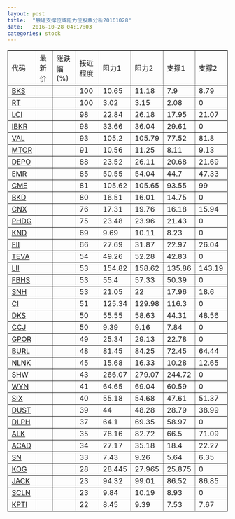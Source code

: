 ```yaml
---
layout: post
title:  "触碰支撑位或阻力位股票分析20161028"
date:   2016-10-28 04:17:03
categories: stock
---
```

<script type="text/javascript">
var stockList = []
stockList.push('gb_bks');
stockList.push('gb_rt');
stockList.push('gb_lci');
stockList.push('gb_ibkr');
stockList.push('gb_val');
stockList.push('gb_mtor');
stockList.push('gb_depo');
stockList.push('gb_emr');
stockList.push('gb_cme');
stockList.push('gb_bkd');
stockList.push('gb_cnx');
stockList.push('gb_phdg');
stockList.push('gb_knd');
stockList.push('gb_fii');
stockList.push('gb_teva');
stockList.push('gb_lii');
stockList.push('gb_fbhs');
stockList.push('gb_snh');
stockList.push('gb_ci');
stockList.push('gb_dks');
stockList.push('gb_ccj');
stockList.push('gb_gpor');
stockList.push('gb_burl');
stockList.push('gb_nlnk');
stockList.push('gb_shw');
stockList.push('gb_wyn');
stockList.push('gb_six');
stockList.push('gb_dust');
stockList.push('gb_dlph');
stockList.push('gb_alk');
stockList.push('gb_acad');
stockList.push('gb_sn');
stockList.push('gb_kog');
stockList.push('gb_jack');
stockList.push('gb_scln');
stockList.push('gb_kpti');
</script>
<table border="1">
 <tr>
 <td>代码</td>
 <td>最新价</td>
 <td>涨跌幅(%)</td>
 <td>接近程度</td>
 <td>阻力1</td>
 <td>阻力2</td>
 <td>支撑1</td>
 <td>支撑2</td>
</tr>
  <tr id="bks" class="red">
  <td><a href="http://stock.finance.sina.com.cn/usstock/quotes/BKS.html" target="_blank">BKS</a></td><td></td><td></td><td>100</td><td>10.65</td><td>11.18</td><td>7.9</td><td>8.79</td></tr>
  <tr id="rt" class="red">
  <td><a href="http://stock.finance.sina.com.cn/usstock/quotes/RT.html" target="_blank">RT</a></td><td></td><td></td><td>100</td><td>3.02</td><td>3.15</td><td>2.08</td><td>0</td></tr>
  <tr id="lci" class="green">
  <td><a href="http://stock.finance.sina.com.cn/usstock/quotes/LCI.html" target="_blank">LCI</a></td><td></td><td></td><td>98</td><td>22.84</td><td>26.18</td><td>17.95</td><td>21.07</td></tr>
  <tr id="ibkr" class="red">
  <td><a href="http://stock.finance.sina.com.cn/usstock/quotes/IBKR.html" target="_blank">IBKR</a></td><td></td><td></td><td>98</td><td>33.66</td><td>36.04</td><td>29.61</td><td>0</td></tr>
  <tr id="val" class="green">
  <td><a href="http://stock.finance.sina.com.cn/usstock/quotes/VAL.html" target="_blank">VAL</a></td><td></td><td></td><td>93</td><td>105.2</td><td>105.79</td><td>77.52</td><td>81.8</td></tr>
  <tr id="mtor" class="red">
  <td><a href="http://stock.finance.sina.com.cn/usstock/quotes/MTOR.html" target="_blank">MTOR</a></td><td></td><td></td><td>91</td><td>10.56</td><td>11.25</td><td>8.11</td><td>9.13</td></tr>
  <tr id="depo" class="red">
  <td><a href="http://stock.finance.sina.com.cn/usstock/quotes/DEPO.html" target="_blank">DEPO</a></td><td></td><td></td><td>88</td><td>23.52</td><td>26.11</td><td>20.68</td><td>21.69</td></tr>
  <tr id="emr" class="red">
  <td><a href="http://stock.finance.sina.com.cn/usstock/quotes/EMR.html" target="_blank">EMR</a></td><td></td><td></td><td>85</td><td>50.55</td><td>54.04</td><td>44.7</td><td>47.33</td></tr>
  <tr id="cme" class="green">
  <td><a href="http://stock.finance.sina.com.cn/usstock/quotes/CME.html" target="_blank">CME</a></td><td></td><td></td><td>81</td><td>105.62</td><td>105.65</td><td>93.55</td><td>99</td></tr>
  <tr id="bkd" class="green">
  <td><a href="http://stock.finance.sina.com.cn/usstock/quotes/BKD.html" target="_blank">BKD</a></td><td></td><td></td><td>80</td><td>16.51</td><td>16.01</td><td>14.75</td><td>0</td></tr>
  <tr id="cnx" class="green">
  <td><a href="http://stock.finance.sina.com.cn/usstock/quotes/CNX.html" target="_blank">CNX</a></td><td></td><td></td><td>76</td><td>17.31</td><td>19.76</td><td>16.18</td><td>15.94</td></tr>
  <tr id="phdg" class="red">
  <td><a href="http://stock.finance.sina.com.cn/usstock/quotes/PHDG.html" target="_blank">PHDG</a></td><td></td><td></td><td>75</td><td>23.48</td><td>23.96</td><td>21.43</td><td>0</td></tr>
  <tr id="knd" class="red">
  <td><a href="http://stock.finance.sina.com.cn/usstock/quotes/KND.html" target="_blank">KND</a></td><td></td><td></td><td>69</td><td>9.69</td><td>10.11</td><td>8.23</td><td>0</td></tr>
  <tr id="fii" class="green">
  <td><a href="http://stock.finance.sina.com.cn/usstock/quotes/FII.html" target="_blank">FII</a></td><td></td><td></td><td>66</td><td>27.69</td><td>31.87</td><td>22.97</td><td>26.04</td></tr>
  <tr id="teva" class="green">
  <td><a href="http://stock.finance.sina.com.cn/usstock/quotes/TEVA.html" target="_blank">TEVA</a></td><td></td><td></td><td>54</td><td>49.26</td><td>52.28</td><td>42.83</td><td>0</td></tr>
  <tr id="lii" class="green">
  <td><a href="http://stock.finance.sina.com.cn/usstock/quotes/LII.html" target="_blank">LII</a></td><td></td><td></td><td>53</td><td>154.82</td><td>158.62</td><td>135.86</td><td>143.19</td></tr>
  <tr id="fbhs" class="red">
  <td><a href="http://stock.finance.sina.com.cn/usstock/quotes/FBHS.html" target="_blank">FBHS</a></td><td></td><td></td><td>53</td><td>55.4</td><td>57.33</td><td>50.39</td><td>0</td></tr>
  <tr id="snh" class="red">
  <td><a href="http://stock.finance.sina.com.cn/usstock/quotes/SNH.html" target="_blank">SNH</a></td><td></td><td></td><td>53</td><td>21.05</td><td>22</td><td>17.96</td><td>18.6</td></tr>
  <tr id="ci" class="red">
  <td><a href="http://stock.finance.sina.com.cn/usstock/quotes/CI.html" target="_blank">CI</a></td><td></td><td></td><td>51</td><td>125.34</td><td>129.98</td><td>116.3</td><td>0</td></tr>
  <tr id="dks" class="red">
  <td><a href="http://stock.finance.sina.com.cn/usstock/quotes/DKS.html" target="_blank">DKS</a></td><td></td><td></td><td>50</td><td>55.55</td><td>58.63</td><td>44.31</td><td>48.56</td></tr>
  <tr id="ccj" class="green">
  <td><a href="http://stock.finance.sina.com.cn/usstock/quotes/CCJ.html" target="_blank">CCJ</a></td><td></td><td></td><td>50</td><td>9.39</td><td>9.16</td><td>7.84</td><td>0</td></tr>
  <tr id="gpor" class="red">
  <td><a href="http://stock.finance.sina.com.cn/usstock/quotes/GPOR.html" target="_blank">GPOR</a></td><td></td><td></td><td>49</td><td>25.34</td><td>29.13</td><td>22.78</td><td>0</td></tr>
  <tr id="burl" class="green">
  <td><a href="http://stock.finance.sina.com.cn/usstock/quotes/BURL.html" target="_blank">BURL</a></td><td></td><td></td><td>48</td><td>81.45</td><td>84.25</td><td>72.45</td><td>64.44</td></tr>
  <tr id="nlnk" class="green">
  <td><a href="http://stock.finance.sina.com.cn/usstock/quotes/NLNK.html" target="_blank">NLNK</a></td><td></td><td></td><td>45</td><td>15.68</td><td>16.33</td><td>10.28</td><td>12.65</td></tr>
  <tr id="shw" class="green">
  <td><a href="http://stock.finance.sina.com.cn/usstock/quotes/SHW.html" target="_blank">SHW</a></td><td></td><td></td><td>43</td><td>266.07</td><td>279.07</td><td>244.72</td><td>0</td></tr>
  <tr id="wyn" class="red">
  <td><a href="http://stock.finance.sina.com.cn/usstock/quotes/WYN.html" target="_blank">WYN</a></td><td></td><td></td><td>41</td><td>64.65</td><td>69.04</td><td>60.59</td><td>0</td></tr>
  <tr id="six" class="red">
  <td><a href="http://stock.finance.sina.com.cn/usstock/quotes/SIX.html" target="_blank">SIX</a></td><td></td><td></td><td>40</td><td>55.18</td><td>54.68</td><td>47.61</td><td>51.37</td></tr>
  <tr id="dust" class="green">
  <td><a href="http://stock.finance.sina.com.cn/usstock/quotes/DUST.html" target="_blank">DUST</a></td><td></td><td></td><td>39</td><td>44</td><td>48.28</td><td>28.79</td><td>38.99</td></tr>
  <tr id="dlph" class="green">
  <td><a href="http://stock.finance.sina.com.cn/usstock/quotes/DLPH.html" target="_blank">DLPH</a></td><td></td><td></td><td>37</td><td>64.1</td><td>69.35</td><td>58.97</td><td>0</td></tr>
  <tr id="alk" class="green">
  <td><a href="http://stock.finance.sina.com.cn/usstock/quotes/ALK.html" target="_blank">ALK</a></td><td></td><td></td><td>35</td><td>78.16</td><td>82.72</td><td>66.5</td><td>71.09</td></tr>
  <tr id="acad" class="green">
  <td><a href="http://stock.finance.sina.com.cn/usstock/quotes/ACAD.html" target="_blank">ACAD</a></td><td></td><td></td><td>34</td><td>27.17</td><td>35.18</td><td>18.4</td><td>22.27</td></tr>
  <tr id="sn" class="red">
  <td><a href="http://stock.finance.sina.com.cn/usstock/quotes/SN.html" target="_blank">SN</a></td><td></td><td></td><td>33</td><td>7.43</td><td>9.26</td><td>5.64</td><td>6.35</td></tr>
  <tr id="kog" class="green">
  <td><a href="http://stock.finance.sina.com.cn/usstock/quotes/KOG.html" target="_blank">KOG</a></td><td></td><td></td><td>28</td><td>28.445</td><td>27.965</td><td>25.875</td><td>0</td></tr>
  <tr id="jack" class="red">
  <td><a href="http://stock.finance.sina.com.cn/usstock/quotes/JACK.html" target="_blank">JACK</a></td><td></td><td></td><td>23</td><td>94.32</td><td>99.01</td><td>86.52</td><td>86.85</td></tr>
  <tr id="scln" class="green">
  <td><a href="http://stock.finance.sina.com.cn/usstock/quotes/SCLN.html" target="_blank">SCLN</a></td><td></td><td></td><td>23</td><td>9.84</td><td>10.19</td><td>8.93</td><td>0</td></tr>
  <tr id="kpti" class="red">
  <td><a href="http://stock.finance.sina.com.cn/usstock/quotes/KPTI.html" target="_blank">KPTI</a></td><td></td><td></td><td>22</td><td>8.45</td><td>9.39</td><td>7.53</td><td>7.67</td></tr>
</table>
